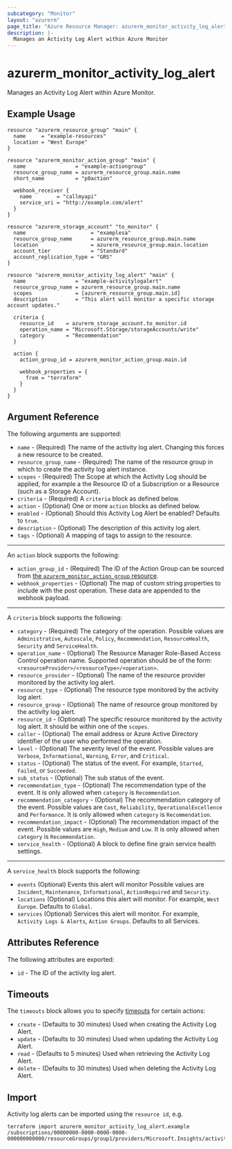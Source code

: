 ```yaml
---
subcategory: "Monitor"
layout: "azurerm"
page_title: "Azure Resource Manager: azurerm_monitor_activity_log_alert"
description: |-
  Manages an Activity Log Alert within Azure Monitor
---
```


# azurerm_monitor_activity_log_alert

Manages an Activity Log Alert within Azure Monitor.

## Example Usage

```hcl
resource "azurerm_resource_group" "main" {
  name     = "example-resources"
  location = "West Europe"
}

resource "azurerm_monitor_action_group" "main" {
  name                = "example-actiongroup"
  resource_group_name = azurerm_resource_group.main.name
  short_name          = "p0action"

  webhook_receiver {
    name        = "callmyapi"
    service_uri = "http://example.com/alert"
  }
}

resource "azurerm_storage_account" "to_monitor" {
  name                     = "examplesa"
  resource_group_name      = azurerm_resource_group.main.name
  location                 = azurerm_resource_group.main.location
  account_tier             = "Standard"
  account_replication_type = "GRS"
}

resource "azurerm_monitor_activity_log_alert" "main" {
  name                = "example-activitylogalert"
  resource_group_name = azurerm_resource_group.main.name
  scopes              = [azurerm_resource_group.main.id]
  description         = "This alert will monitor a specific storage account updates."

  criteria {
    resource_id    = azurerm_storage_account.to_monitor.id
    operation_name = "Microsoft.Storage/storageAccounts/write"
    category       = "Recommendation"
  }

  action {
    action_group_id = azurerm_monitor_action_group.main.id

    webhook_properties = {
      from = "terraform"
    }
  }
}
```

## Argument Reference

The following arguments are supported:

* `name` - (Required) The name of the activity log alert. Changing this forces a new resource to be created.
* `resource_group_name` - (Required) The name of the resource group in which to create the activity log alert instance.
* `scopes` - (Required) The Scope at which the Activity Log should be applied, for example a the Resource ID of a Subscription or a Resource (such as a Storage Account).
* `criteria` - (Required) A `criteria` block as defined below.
* `action` - (Optional) One or more `action` blocks as defined below.
* `enabled` - (Optional) Should this Activity Log Alert be enabled? Defaults to `true`.
* `description` - (Optional) The description of this activity log alert.
* `tags` - (Optional) A mapping of tags to assign to the resource.

---

An `action` block supports the following:

* `action_group_id` - (Required) The ID of the Action Group can be sourced from [the `azurerm_monitor_action_group` resource](./monitor_action_group.html).
* `webhook_properties` - (Optional) The map of custom string properties to include with the post operation. These data are appended to the webhook payload.

---

A `criteria` block supports the following:

* `category` - (Required) The category of the operation. Possible values are `Administrative`, `Autoscale`, `Policy`, `Recommendation`, `ResourceHealth`, `Security` and `ServiceHealth`.
* `operation_name` - (Optional) The Resource Manager Role-Based Access Control operation name. Supported operation should be of the form: `<resourceProvider>/<resourceType>/<operation>`.
* `resource_provider` - (Optional) The name of the resource provider monitored by the activity log alert.
* `resource_type` - (Optional) The resource type monitored by the activity log alert.
* `resource_group` - (Optional) The name of resource group monitored by the activity log alert.
* `resource_id` - (Optional) The specific resource monitored by the activity log alert. It should be within one of the `scopes`.
* `caller` - (Optional) The email address or Azure Active Directory identifier of the user who performed the operation.
* `level` - (Optional) The severity level of the event. Possible values are `Verbose`, `Informational`, `Warning`, `Error`, and `Critical`.
* `status` - (Optional) The status of the event. For example, `Started`, `Failed`, or `Succeeded`.
* `sub_status` - (Optional) The sub status of the event.
* `recommendation_type` - (Optional) The recommendation type of the event. It is only allowed when `category` is `Recommendation`.
* `recommendation_category` - (Optional) The recommendation category of the event. Possible values are `Cost`, `Reliability`, `OperationalExcellence` and `Performance`. It is only allowed when `category` is `Recommendation`.
* `recommendation_impact` - (Optional) The recommendation impact of the event. Possible values are `High`, `Medium` and `Low`. It is only allowed when `category` is `Recommendation`.
* `service_health` - (Optional) A block to define fine grain service health settings.

---

A `service_health` block supports the following:

* `events` (Optional) Events this alert will monitor Possible values are `Incident`, `Maintenance`, `Informational`, `ActionRequired` and `Security`.
* `locations` (Optional) Locations this alert will monitor. For example, `West Europe`. Defaults to `Global`.
* `services` (Optional) Services this alert will monitor. For example, `Activity Logs & Alerts`, `Action Groups`. Defaults to all Services.


## Attributes Reference

The following attributes are exported:

* `id` - The ID of the activity log alert.


## Timeouts

The `timeouts` block allows you to specify [timeouts](https://www.terraform.io/docs/configuration/resources.html#timeouts) for certain actions:

* `create` - (Defaults to 30 minutes) Used when creating the Activity Log Alert.
* `update` - (Defaults to 30 minutes) Used when updating the Activity Log Alert.
* `read` - (Defaults to 5 minutes) Used when retrieving the Activity Log Alert.
* `delete` - (Defaults to 30 minutes) Used when deleting the Activity Log Alert.

## Import

Activity log alerts can be imported using the `resource id`, e.g.

```shell
terraform import azurerm_monitor_activity_log_alert.example /subscriptions/00000000-0000-0000-0000-000000000000/resourceGroups/group1/providers/Microsoft.Insights/activityLogAlerts/myalertname
```
